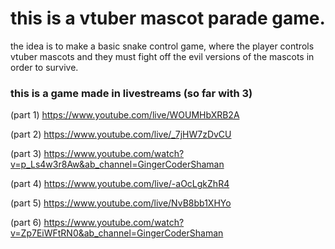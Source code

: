 # this is a vtuber mascot parade game.

the idea is to make a basic snake control game, where the player controls 
vtuber mascots and they must fight off the evil versions of the mascots
in order to survive.

### this is a game made in livestreams (so far with 3)
(part 1)
https://www.youtube.com/live/WOUMHbXRB2A

(part 2)
https://www.youtube.com/live/_7jHW7zDvCU

(part 3)
https://www.youtube.com/watch?v=p_Ls4w3r8Aw&ab_channel=GingerCoderShaman

(part 4)
https://www.youtube.com/live/-aOcLgkZhR4

(part 5)
https://www.youtube.com/live/NvB8bb1XHYo

(part 6)
https://www.youtube.com/watch?v=Zp7EiWFtRN0&ab_channel=GingerCoderShaman
